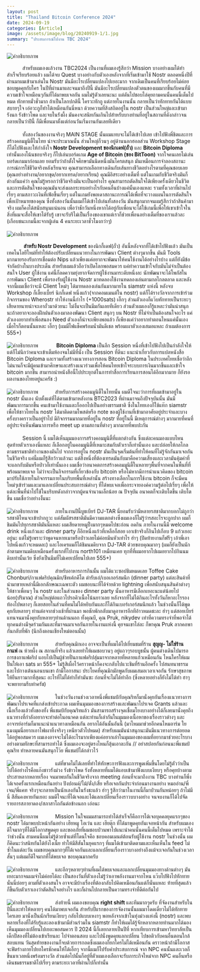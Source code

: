 ```yaml
---
layout: post
title: "Thailand Bitcoin Conference 2024"
date: 2024-09-19
categories: [Article]
image: /assets/image/blog/20240919-1/1.jpg
summary: "ประสบการณ์ไปงาน TBC 2024"
---
```


<img src="{{ '/assets/image/blog/20240919-1/1.jpg' | relative_url }}"
     alt="คำอธิบายภาพ"
     class="mx-auto rounded-xl mb-6"
     loading="lazy">

&ensp;&ensp;&ensp;&ensp;&ensp;&ensp;สำหรับผมเองแล้วงาน TBC2024 เป็นงานที่ผมเองรู้สึกว่า Mission บางอย่างผมได้ทำสำเร็จเรียบร้อยแล้ว ผมได้จบ Quest บางอย่างกับตัวเองหลังจากที่เริ่มเข้ามาใช้ Nostr ตลอดหนึ่งปีที่ผ่านมาผมเข้ามาเล่นใน Nostr มันมีอะไรเปลี่ยนแปลงไปเยอะมาก จากเดิมเป็นคนที่เรียบร้อยไม่ค่อยชอบพูดคุยกับใคร ในปีที่ผ่านมาและจนมาถึงปีนี้ มันมีอะไรเปลี่ยนแปลงตัวตนของผมมากขึ้นกับคนที่มีความเข้าใจเหมือนๆกันที่ได้มาพบเจอกัน ผมไม่รู้ตัวเลยนะนะ แต่ดันไปชอบไล่คุยถามคนนั้นคนนี้เต็มไปหมด ทักทายมั่วชั่วมาก ถ้าเป็นโลกปกตินี้ ใครวะทักกู แต่ภายในงานนั้น กลายเป็นว่าทักทายกันได้แบบสบายๆใจ เอ่อวะกูก็ทำได้เหมือนกันนี่หนา ด้วยความที่สิงสถิตอยู่ใน nostr เป็นส่วนใหญ่และเข้ามารังนก รังข้าวโพด และจบในรังผึ้ง มันคงจะสนิทกันเกินไปสำหรับบางท่านที่อยู่ในสถานที่ดังกล่าวจนกลายเป็นว่าปีนี้ ก็มีเพื่อนมาตั้งแต่ก่อนวันเริ่มงานกันเลยทีเดียว
<br><br>
&ensp;&ensp;&ensp;&ensp;&ensp;&ensp;ทั้งสองวันของงานจริงๆ MAIN STAGE นั้นผมแทบจะไม่ได้เข้าไปเลย เข้าไปฟังพี่ชิตและการสร้างคอมมูนิตี้ในไทย น่าจะประมาณนั้น ส่วนใหญ่ก็วนๆ อยู่ด้านนอกฮอลส่วน Workshop Stage ก็ได้ไปฟังและให้กำลังใจ <b> Nostr Development ของนิกเดฟ(ถั่ว) </b> และ <b> Bitcoin Diploma </b> เท่านั้นเองโน้นชอบจริงๆ ก็ไปเล่นบอร์ดเกม <b> Age of Bitcoin (ของ BitToon) </b> จากใจคนเลยไม่เล่นบอร์ดเกมมาก่อนเลย ยอมรับว่าถ้าตั้งใจศึกษามันนิดหนึ่งมันโครตสนุก มันเหมือนการจำลองสถานะการณ์การใช้ชีวิตจริงหลังเรียนจบ คุณสามารถเลือกทางเดินกับเส้นทางชีวิตอย่างไรตามที่คุณชอบเลย (คุณอย่างทำงาน/อยากขุด/อยากเทรด/อยากเรียน) คุณมีอิสระอย่างเต็มที่ แต่ในเกมกับชีวิตจริงมันก็ต่างกันแค่ว่า คุณไม่รู้หรอกว่าชีวิตจริงมันจะเป็นอย่างไร คุณสามารถตัดสินใจได้เพียงครั้งเดียวในชีวิต และการตัดสินใจของคุณมันจะส่งผลกระทบอย่างไรกับคนอื่นบ้างแค่นั้นเองแหละ รวมทั้งเวลาที่ผ่านไปเรี่ยๆ ตามสภาวะเงินที่เฟ้อขึ้นเรี่ยๆ แต่ในเกมยังพอเดาสถานะการณ์ได้เพื่อที่จะวางแผนในการตัดสินใจเพื่อเป้าหมายของคุณ ซึ่งทั้งสองวันนั้นผมก็ได้เข้าไปเล่นทั้งสองวัน มันสนุกมากจนผมรู้สึกว่าถ้าสินค้ามาจริง ผมก็คงได้สนับสนุนแน่นอน เพื่อว่าชักวันหนึ่งหากได้อยู่กับเพื่อนจะได้ใช้เกมนี้เพื่อให้เขาเข้าใจในสิ่งที่ผมจะสื่อให้เขาได้รับรู้ เขาจะรับรึไม่เป็นเรื่องของเขาแต่เราก็ช่วยเพื่อนอย่างเต็มที่ของเราแล้วละ (เกือบชนะเกมนี้ละจากผู้เล่น 4 คนระยะเวลาชั่วโมงกว่าๆ)
<br><br>
<img src="{{ '/assets/image/blog/20240919-1/2.jpg' | relative_url }}"
     alt="คำอธิบายภาพ"
     class="mx-auto rounded-xl mb-6"
     loading="lazy">

&ensp;&ensp;&ensp;&ensp;&ensp;&ensp;<b> สำหรับ Nostr Development  </b> ของนิกกี้เดฟ(ถั่ว) อันนี้หลังจากที่ได้เข้าไปฟังแล้ว มันเป็นเทคโนโลยีใหม่ที่ทำให้ต้องปรับเปลี่ยนแนวทางในการพัฒนา Client ต่างๆมากขึ้น มันมี Tools มากมายรองรับการเชื่อมต่อ Nips แล้วเพียงแค่อยากจะพัฒนาให้คนใช้งานได้อย่างไรบ้าง แต่ก็ยังมีข้อจำกัดบ้างในบางประเด็น สำหรับผมแล้วถือว่าเปิดโลกพอสมควร แค่ทำความเข้าใจกับมันไม่จำเป็นต้องสนใจ User ผู้ใช้งาน แค่นี้ก็ลดความยุ่งยากจัดการผู้ใช้งานมาระดับหนึ่งละ นักพัฒนาจะได้โพกัสในการพัฒนา Client เพื่อรองรับผู้ใช้งาน Nostr มาทดลองใช้งานทดลองเล่นตามกลไกลตลาด และหลังจากนี้ผมเชื่อว่าจะมี Client ใหม่ๆ ได้มาทดลองเล่นกันมากมายใน siamstr แห่งนี้ หลังจบ Workshop ก็เลี้ยงเบี้ยร์ นิกกี้เดฟ หนึ่งแก้ว(จากคอมเมนต์ใน nostr) แต่ก็ได้รางวัลจากการเข้าร่วมกิจกรรมของ Wherostr ทำให้งานนี้กำไร (+1000sats) เอิ๊กๆ ส่วนตัวเองก็แว๊บทักทายเป็นระยะๆ เสียดายนายน่าจะเอาถั่วมาด้วยนะ ไม่งั้นจะเป็นมีมกันเลยทีเดียว ส่วนตัวผมเองก็รู้แหละว่ามันน่าสนุกนะถ้าอยากจะลองฝึกฝนตัวเองมาลองพัฒนา Client สนุกๆ บน Nostr ที่ไม่จำเป็นต้องสนใจอะไร แค่ตัวเองอยากทำเพื่อสนอง Need ตัวเองก็น่าจะเพียงพอแล้ว ก็เพียงแค่ว่าอยากทำตอนไหนแค่นั้นเอง เมื่อไรก็ตอนนั้นแหละ เอิ๊กๆ 
(ผมมีไฟแช็คพร้อมน้ำมันดีเชล พร้อมเผาตัวเองเสมอแหละ ถ้าผมต้องการ 555+)
<br><br>
<img src="{{ '/assets/image/blog/20240919-1/3.jpg' | relative_url }}"
     alt="คำอธิบายภาพ"
     class="mx-auto rounded-xl mb-6"
     loading="lazy">
&ensp;&ensp;&ensp;&ensp;&ensp;&ensp;<b> Bitcoin Diploma </b> เป็นอีก Session หนึ่งที่เข้าไปฟังไปเป็นกำลังใจให้แต่ก็ไม่นึกว่าคนจะเข้าเต็มห้องจนไม่มีที่นั่ง เป็น Session ที่ดีนะ แนะนำเกี่ยวกับการแปลหนังสือ Bitcoin Diploma และรวมทั้งสร้างแนวทางการสอน Bitcoin Diploma ในประเทศไทยเชื่อว่าอีกไม่นานก็จะมีผู้คนเข้ามาศึกษาและสร้างแนวร่วมเพื่อให้คนไทยเข้าใจระบบการเงินมากขึ้นและเข้าใจ bitcoin มากขึ้น สามารถนำหนังสือนี้ไปประยุกต์ในการทำสื่อการเรียนการสอนได้อีกมากมาย ก็ยังรอผลงานของไทยอยู่นะครัช :)
<br><br>
<img src="{{ '/assets/image/blog/20240919-1/4.jpg' | relative_url }}"
     alt="คำอธิบายภาพ"
     class="mx-auto rounded-xl mb-6"
     loading="lazy">
&ensp;&ensp;&ensp;&ensp;&ensp;&ensp;สำหรับการสร้างคอมมูนิตี้ในไทยนั้น ผมดีใจนะว่าการที่ผมเข้ามาอยู่ใน nostr นั้นเอง นับตั้งแต่ที่ได้ตามเข้ามาหลังงาน BTC2023 ที่ผ่านมาจนถึงปัจจุบันนั้น มันมีพัฒนาการมากขึ้น คนเข้ามาใช้งานและก็ออกไปเป็นอย่างธรรมชาติ ซึ่งในไทยเองก็ใช้แท๊ก siamstr เพื่อให้ชาวไทยใน nostr ได้มาติดตามโพสต์หรือ note ของผู้ใช้งานที่เข้ามาอาศัยอยู่ประจำและบางครั้งบางคราวเป็นอยู่รำไป มีกิจกรรมมากมายที่อยู่ใน nostr ที่อยู่ในนี้ มีเหตุการณ์ต่างๆ มากมายที่คนที่อยู่ประจำเห็นพัฒนาการหรือ meet up ตามสถานที่ต่างๆ มากมายที่พบปะกัน 
<br><br>
&ensp;&ensp;&ensp;&ensp;&ensp;&ensp;Session นี้ ผมได้เห็นมุมมองการสร้างคอมมูนิตี้ที่แตกต่างกัน ซึ่งแต่ละคนมองแบบไหนสุดท้ายตัวเราเองนี่แหละ ก็เลือกอยู่ในคอมมูนิตี้ที่เหมาะสมกับตัวเราก็เท่านั้นเอง และปล่อยให้กลไกลตามธรรมชาติทำงานของมันไป จากการอยู่ใน nostr มันเป็นจุดเริ่มต้นที่ทำให้คนที่ไม่รู้จักกันมาเจอกันในชีวิตจริง แค่นี้ผมก็รู้สึกว้าวแล้วนะ แต่สิ่งหนึ่งที่ต้องเทรดมันกับมาคือความเสี่ยงและเวลามันคุ้มค่าที่จะแลกกับมันหรือป่าวก็เท่านั้นเอง ผมเชื่อว่าอนาคตการสร้างคอมมูนิตี้ในหลายๆพื้นที่จากคนในพื้นที่ที่พร้อมมาพบเจอ ไม่ว่าจะเป็นกิจกรรมที่เกี่ยวข้องกับ bitcoin หรือไม่หากมีการนำแนวคิดของ bitcoin มาปรับใช้ภายในกิจกรรมภายในบริบทพื้นที่เหล่านั้น สร้างทางเลือกในการใช้งาน bitcoin ก็จะมีคนใหม่ๆเข้าร่วมและมาแลกเปลี่ยนประสบการณ์ต่างๆ ที่ได้พบเจอเพื่อกระจายองค์ความรู้ต่อไปเรี่ยๆ เพื่อให้แต่ละพื้นที่นำไปใช้ในบริบทดังกล่าวจากผู้คนจำนวนเล็กน้อย ณ ปัจจุบัน อนาคตก็จะเติบโตขึ้น เติบโตขึ้น ผมเชื่อว่าอย่างงั้นนะ
<br><br>
<img src="{{ '/assets/image/blog/20240919-1/5.jpg' | relative_url }}"
     alt="คำอธิบายภาพ"
     class="mx-auto rounded-xl mb-6"
     loading="lazy">
&ensp;&ensp;&ensp;&ensp;&ensp;&ensp;ภายในงานปีนี้บูธเบียร์ DJ-TAR นี่ยอมรับว่ามีหลายรสชาติมากบอกไม่ถูกว่ารสชาติไหนจะเข้าปากกูวะ แต่สัมผัสรสชาติมันมีความแตกต่างซึ่งผมเองก็ไม่รู้ว่ารสอะไรจะถูกปาก ผมก็ชิมมันไปทุกรสชาติมันนี่แหละ ผมเสียดายหมูปิ้งมากๆหมดไปชะก่อน อดกิน ภายในงานนี้มี welcome drink หนึ่งแก้วและ dinner party ก็อีกหนึ่งแก้วที่เหลือก็สอย เอาเข้าจริงก็กินไปเกือบ 9 แก้วเยอะอยู่นะ แต่ไม่รู้เพราะว่าพูดจนหายเมาหรือป่าวเลยไม่ค่อยมึนหัวเท่าไร ฮ่าๆ (ปิดท้ายงานก็ฟรีๆ เอ้าพี่เอาไปหนึ่งแก้วจะหมดละ) และโอเครผมก็ได้ชิมนมดิบจาก DJ-TAR ด้วยขอบคุณมากๆ (ผมก็ยังเป็นนักล่าตามหานมดิบเหมือนครั้งแรกที่ไปงาน north101 เหมือนเคย ทุกที่ที่ผมอยากไปผมอยากไปกินนมดิบเท่านั้นเว้ย ซึ่งยังเป็นมีมที่ไม่เคยเปลี่ยนไปเลย 555+)
<br><br>
<img src="{{ '/assets/image/blog/20240919-1/6.jpg' | relative_url }}"
     alt="คำอธิบายภาพ"
     class="mx-auto rounded-xl mb-6"
     loading="lazy">
&ensp;&ensp;&ensp;&ensp;&ensp;&ensp;สำหรับอาหารการกินนั้น ผมได้แวะซอปชิมหมดเลย Toffee Cake Chonburi/กาแฟดริปคุณมิก/ชีทเค้กคีโต ตำรับเอ๋/เบอเกอร์สมนึก (dinner party) แต่ละสินค้าที่นำมาขายเหล่านี้มีเอกลักษณะเฉพาะตัว ผมชอบนะที่ได้จ่ายด้วย lightning เพื่อสนับสนุนสินค้าต่างๆ ให้ชาวเพื่อนๆ ใน nostr และในส่วนของ dinner party นั้นอาหารมีเลือกเยอะนะแต่น้อยไปน้อย(ปริมาณ) ส่วนใหญ่ต่อแถวไปรอคิวเนื้อโน้นยาวเลย หลังจากที่ไม่ได้กินอะไรทั้งวันก็หาอะไรรองท้องไปพลางๆ ก็เลยสอยในส่วนที่คนไม่ได้หยิบกันและก็ได้กินเบอร์เกอร์สมนึกแล้ว ในช่วงนั้นก็ได้พูดคุยกับหลายๆ ท่านต่อจากช่วงเช้าที่ผ่านมา พอชักพักกลับมาดูอาหารอีกทีอ้าวหมดชะละ ฮ่าๆ แต่สอยเบียร์แทนจนมานั่งคุยกับหลายๆท่านด้านนอก ทั้งคุณบี, คุณ Pruk, nikydev เท่าที่ความทรงจำที่พอจำได้ ทุกคนต่างมีจุดร่วมกันและที่มาจนมาเจอกันภายในงานแห่งนี้ คุยจนเขาไล่ละ ก็พาคุณ Pruk ลากคอพากันกลับที่พัก (นึกถึงตอนเชียงใหม่ตอนนั้น)
<br><br>
<img src="{{ '/assets/image/blog/20240919-1/7.jpg' | relative_url }}"
     alt="คำอธิบายภาพ"
     class="mx-auto rounded-xl mb-6"
     loading="lazy">
&ensp;&ensp;&ensp;&ensp;&ensp;&ensp;สำหรับคุณมิกเอง อาจจะเป็นที่ผมได้ไปเยี่ยมชมที่ร้าน <b> สุญญ- ไม่ใช่ร้านกาแฟ </b> ณ ห้วยผึ้ง ณ สถานที่จริง แล้วเลยทำให้ผมชอบวนๆ อยู่แถวๆรอบบูธนั้น ผู้คนต่างเดินไปมารอการชงกาแฟดริป แอบไปเป็นผู้ช่วยปั่นกาแฟดริปสุ่มมาจากหลายที่หลายแก้วเหมือนกัน ไหนใครให้ผมปั่นให้เอา sats มา 555+ ไม่รู้สิเผื่อไว้คราวหน้าก็คงจะกลับไปแวะชิมที่ร้านอีกครั้ง ไปสนทนาธรรมและไปกางเต้นนอนบนเขา ถ้ามีโอกาสนะ ประโยคที่คุณมิกมักพูดกับผมเสมอเวลาเจอกัน รักษาสุขภาพให้ยืนยาวมากที่สุดนะ อะไรที่ไม่ได้ทำก็ทำมันซะ ก่อนที่จะไม่ได้ทำอีก (ซึ่งหลายอย่างก็ยังไม่ได้ทำ ฮาๆ จะพยายามรีบทำครัช)
<br><br>
<img src="{{ '/assets/image/blog/20240919-1/8.jpg' | relative_url }}"
     alt="คำอธิบายภาพ"
     class="mx-auto rounded-xl mb-6"
     loading="lazy">
&ensp;&ensp;&ensp;&ensp;&ensp;&ensp;ในช่วงวันงานช่วงเวลาหนึ่งพี่แชมป์กับคุณริทก็มานั่งคุยกันเรื่องแนวทางการพัฒนาโปรเจคที่แกส่งเข้าประกวด ผมเห็นมุมมองของการสร้างและพัฒนาโปรเจค Grants แล้วและเนื้อเรื่องแล้วทั้งของทั้ง พี่แชมป์กับคุณริทแล้ว มันสามารถสร้างจุดเชื่อมโยงบางอย่างได้ก็เลยมานั่งคุยถึงแนวทางที่กำลังอยากจะทำต่อในอนาคต แต่ละท่านก็เล่ากันในมุมมองเนื้อหาของเรื่องราวต่างๆ และอาจารย์อาร์มก็มาแนะนำแนวทางเหมือนกัน อยากได้อันนั้นอันนี้ (มาไหมมาช่วยอีกคนไหมอาร์ม ใยแมงมุมนี่อยากเอาไฟเผาทิ้งจริงๆ เหนียวตัวไปหมด) สำหรับผมมันน่าสนุกนะมันมีแนวทางการต่อยอดได้อยู่พอสมควร ผมเองอาจจะไม่ได้อะไรมากเพียงแค่อยากเล่าในมุมมองของผมที่อยากมาช่วยอะไรบางอย่างตามทักษะที่สามารถทำได้ ซึ่งผมเองจะอยู่ตรงไหนก็ลุ้นเอาละกัน // อย่าสปอยกันก่อนนะพี่แชมป์ คุณริท ทำหลายคนมันสนุกโว๊ย พี่แชมป์ได้กล่าวไว้
<br><br>
<img src="{{ '/assets/image/blog/20240919-1/9.jpg' | relative_url }}"
     alt="คำอธิบายภาพ"
     class="mx-auto rounded-xl mb-6"
     loading="lazy">
&ensp;&ensp;&ensp;&ensp;&ensp;&ensp;แต่ที่ขาดไม่ได้เลยที่ทำให้ทักษะการฟังและการพูดเพิ่มขึ้นโดยไม่รู้ตัวว่าเป็นไปได้อย่างไรคือแก๊งชาวรังม่วง รังข้าวโพด รังทั้งหลายที่ผมได้แอบเข้ามาฟังแบบเงียบๆ หรือคุยบ้างตามประสาหลากหลายเรื่อง จนมาพบกันในชีวิตจริงจาก meeting ก่อนที่จะมาถึงงาน TBC บางท่านก็พึ่งได้เจอครั้งแรกเหมือนกันอย่าง ปังปอนด์/ไม้/ตั๋ง/เสี่ย หรือเจอกันประจำก่อนมางานอย่าง หมออ่าน/พี่เจน/พี่แคท จริงๆจะกลายเป็นนักเลงกันในรังชะแล้ว ฮ่าๆ รู้สึกว่ามาในงานนี้ก็มาป่วนกันหน่อยๆ ถ้าไม่มีนี่ สีสันคงหายกันเยอะ ผมดีใจนะที่ได้เจอและได้แลกเปลี่ยนเรื่องราวบบางอย่าง จนจบงานก็ได้ไปจัดรายการสภายาดอง/สภาสาโถกันต่อข้างนอก เอ่อนะ
<br><br>
<img src="{{ '/assets/image/blog/20240919-1/10.jpg' | relative_url }}"
     alt="คำอธิบายภาพ"
     class="mx-auto rounded-xl mb-6"
     loading="lazy">
&ensp;&ensp;&ensp;&ensp;&ensp;&ensp;Mission ในใจผมมสามารถทำได้สำเร็จก็คือการได้เจอบุคคลยุคแรกๆของ nostr ได้มาพบปะหน้ากันอย่าง เฮียหมู โอเว่น และ เฮียตุ๊ก ที่ได้มาพูดคุยกันเจอหน้ากัน สำหรับผมเองดีใจมากๆที่ได้มีโอกาสพูดคุย และขออภัยที่ผมชอบป่วนพาไปแนะนำคนนั้นคนนี้เต็มไปหมด เพราะจำได้ว่าช่วงนั้น สามคนนี้ผมไม่รู้ด้วยซ้ำแต่ที่โดนใจคือ ชอบคอมเมนต์ต้อนรับผู้ใช้งาน nostr ในช่วงนั้น ผมก็คิดนะว่าสนิทกันได้ยังไงเนี้ย ทำให้มีสีสันในยุคแรกๆ ที่ผมได้เข้ามาติดตามและเห็นเห็นใน feed ไม่ซ้ำในแต่ละวัน ผมขอบคุณมากๆที่ได้เจอกันและแลกเปลี่ยนเรื่องราวบางอย่างถึงแม้จะเจอกันในช่วงเวลาสั้นๆ แต่ผมก็ดีใจมากที่ได้พบเจอ ขอบคุณมากครับ
<br><br>
<img src="{{ '/assets/image/blog/20240919-1/12.jpg' | relative_url }}"
     alt="คำอธิบายภาพ"
     class="mx-auto rounded-xl mb-6"
     loading="lazy">
&ensp;&ensp;&ensp;&ensp;&ensp;&ensp;และอีกๆหลายๆท่านที่ผมได้พบเจอและแลกเปลี่ยนมุมมองทางด้านต่างๆ มันเยอะมากจนผมจำไม่ค่อยได้ละ เป็นสองวันที่ตัวเองไม่รู้ว่าเอาพลังงานมาจากไหน แว๊บไปฟังไปทักทายนั่นนี่บ่อยๆ ตามที่ตัวเองสนใจ อาจจะมีบ้างเรื่องที่ต้องกลับไปคิดเหมือนกันแต่ก็นั่นแหละ ท้ายที่สุดแล้วก็ขึ้นกับตัวเราเองว่าตัดสินใจอย่างไร และก็ผ่านไปกลายเป็นความทรงจำที่ดีต่อกันไป
<br><br>
<img src="{{ '/assets/image/blog/20240919-1/11.jpg' | relative_url }}"
     alt="คำอธิบายภาพ"
     class="mx-auto rounded-xl mb-6"
     loading="lazy">
&ensp;&ensp;&ensp;&ensp;&ensp;&ensp;ส่งท้ายนี้ ผมเองขอบคุณ <b> right shift </b> และทีมมากๆครับ ที่จัดงานสำหรับในปีนี้และทำให้หลายๆ คนได้มาพบเจอกัน สำหรับปีแรกของการจัดงานนั้นผมมาโดดเดี่ยวไม่ได้ทักทายใครเลย มานั่งเป็นนักเรียนเงียบๆ กลับไปแบบเหงาๆ พอหลังจากเข้าในทุ่งม่วงแห่งนี้ (nostr) และพบหลายเรื่องที่ได้รับรู้และลองเข้ามามีส่วนร่วมใน siamstr ก็ทำให้ผมได้รู้จักหลากหลายท่านมากได้มองเห็นมุมมองเปลี่ยนไปเยอะพอสมควร ปี 2024 นี้ก็เลยกลายเป็นปีที่ หากเทียบการเข้ามหาวิทยาลัยเป็นเด็กปีสองที่ไม่ต้องเข้าเรียนละ ไปจำตอนสอบ และไปนั่งพูดคุยแลกเปลี่ยน ไปขอติวกับคนอื่นตอนใกล้สอบแทน วันสุดท้ายของงานก็จบด้วยการกอดซึ่งผมเองก็ยกใครไม่ได้เหมือนกัน คราวหน้าถ้ามีโอกาสจะฟิตร่างกายไปยกใครชักคนให้ได้เอิ๊กๆ จากนี้ผมก็ไปรับค่าประสบการณ์ จาก NPC คนนั้นและเวลก็ขึ้นมาเวลหนึ่งพร้อมรางวัล ส่วนต่อไปนั้นก็อยู่ที่ตัวผมเองเลือกจะรับภาระกิจใหม่จาก NPC คนอื่นหรือเดินชมธรรมชาติไปเรี่ยๆ ตามระยะเวลาที่ผ่านไปก็เท่านั้น